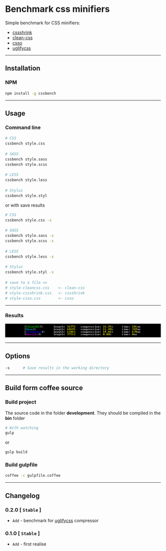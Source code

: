 # Benchmark css minifiers

Simple benchmark for CSS minifiers:
* [cssshrink](https://www.npmjs.com/package/cssshrink)
* [clean-css](https://www.npmjs.com/package/clean-css)
* [csso](https://www.npmjs.com/package/csso)
* [uglifycss](https://www.npmjs.com/package/uglifycss)

------------------------------------

## Installation
### NPM
```sh
npm install -g cssbench
```

------------------------------------

## Usage
### Command line
```sh
# CSS
cssbench style.css

# SASS
cssbench style.sass
cssbench style.scss

# LESS 
cssbench style.less

# Stylus
cssbench style.styl
```

or with save results

```sh
# CSS
cssbench style.css -s

# SASS
cssbench style.sass -s
cssbench style.scss -s

# LESS 
cssbench style.less -s

# Stylus
cssbench style.styl -s

# save to a file =>
# style-cleancss.css    <- clean-css
# style-cssshrink.css   <- cssshrink
# style-csso.css        <- csso
```

------------------------------------

### Results
![Example](readme/example.png "Example")

------------------------------------

## Options
```sh
-s      # Save results in the working directory
```

------------------------------------

## Build form coffee source
### Build project
The source code in the folder **development**. They should be compiled in the **bin** folder

```sh
# With watching
gulp
```

or

```sh
gulp build
```

### Build gulpfile

```sh
coffee -c gulpfile.coffee
```

------------------------------------

## Changelog
### 0.2.0 [ `Stable` ]
* `Add` - benchmark for [uglifycss](https://www.npmjs.com/package/uglifycss) compressor

### 0.1.0 [ `Stable` ]
* `Add` - first realise